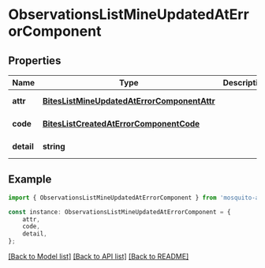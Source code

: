 # ObservationsListMineUpdatedAtErrorComponent


## Properties

Name | Type | Description | Notes
------------ | ------------- | ------------- | -------------
**attr** | [**BitesListMineUpdatedAtErrorComponentAttr**](BitesListMineUpdatedAtErrorComponentAttr.md) |  | [default to undefined]
**code** | [**BitesListCreatedAtErrorComponentCode**](BitesListCreatedAtErrorComponentCode.md) |  | [default to undefined]
**detail** | **string** |  | [default to undefined]

## Example

```typescript
import { ObservationsListMineUpdatedAtErrorComponent } from 'mosquito-alert';

const instance: ObservationsListMineUpdatedAtErrorComponent = {
    attr,
    code,
    detail,
};
```

[[Back to Model list]](../README.md#documentation-for-models) [[Back to API list]](../README.md#documentation-for-api-endpoints) [[Back to README]](../README.md)
